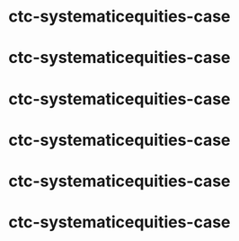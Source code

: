 # ctc-systematicequities-case
# ctc-systematicequities-case
# ctc-systematicequities-case
# ctc-systematicequities-case
# ctc-systematicequities-case
# ctc-systematicequities-case
